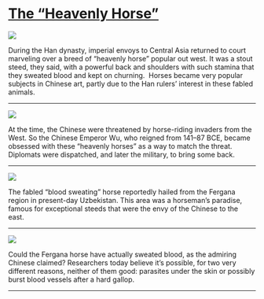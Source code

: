 # [The “Heavenly Horse”](http://artsmia.github.io/griot/#/stories/729)

![](http://cdn.dx.artsmia.org/thumbs/tn_2014_TDX_MIAArtStories_304.jpg)

During the Han dynasty, imperial envoys to Central Asia returned to court marveling over a breed of “heavenly horse” popular out west. It was a stout steed, they said, with a powerful back and shoulders with such stamina that they sweated blood and kept on churning.  Horses became very popular subjects in Chinese art, partly due to the Han rulers’ interest in these fabled animals.

---

![](http://cdn.dx.artsmia.org/thumbs/tn_2014_TDX_MIAArtStories_305.jpg)

At the time, the Chinese were threatened by horse-riding invaders from the West. So the Chinese Emperor Wu, who reigned from 141–87 BCE, became obsessed with these “heavenly horses” as a way to match the threat. Diplomats were dispatched, and later the military, to bring some back. 

---

![](http://cdn.dx.artsmia.org/thumbs/tn_2014_TDX_MIAArtStories_374.jpg)

The fabled “blood sweating” horse reportedly hailed from the Fergana region in present-day Uzbekistan. This area was a horseman’s paradise, famous for exceptional steeds that were the envy of the Chinese to the east. 

---

![](http://cdn.dx.artsmia.org/thumbs/tn_2014_TDX_MIAArtStories_375.jpg)

Could the Fergana horse have actually sweated blood, as the admiring Chinese claimed? Researchers today believe it’s possible, for two very different reasons, neither of them good: parasites under the skin or possibly burst blood vessels after a hard gallop.  

---
